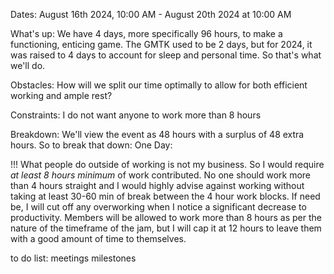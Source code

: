 Dates: 
August 16th 2024, 10:00 AM - August 20th 2024 at 10:00 AM


What's up: We have 4 days, more specifically 96 hours, to make a functioning, enticing game. The GMTK used to be 2 days, but for 2024, it was raised to 4 days to account for sleep and personal time. So that's what we'll do.

Obstacles:
	How will we split our time optimally to allow for both efficient working and ample rest?

Constraints: 
	I do not want anyone to work more than 8 hours

Breakdown:
	We'll view the event as 48 hours with a surplus of 48 extra hours. So to break that down:
		One Day:

!!! What people do outside of working is not my business. So I would require *at least 8 hours minimum* of work contributed. No one should work more than 4 hours straight and I would highly advise against working without taking at least 30-60 min of break between the 4 hour work blocks. If need be, I will cut off any overworking when I notice a significant decrease to productivity. 
Members will be allowed to work more than 8 hours as per the nature of the timeframe of the jam, but I will cap it at 12 hours to leave them with a good amount of time to themselves.


to do list:
meetings
milestones